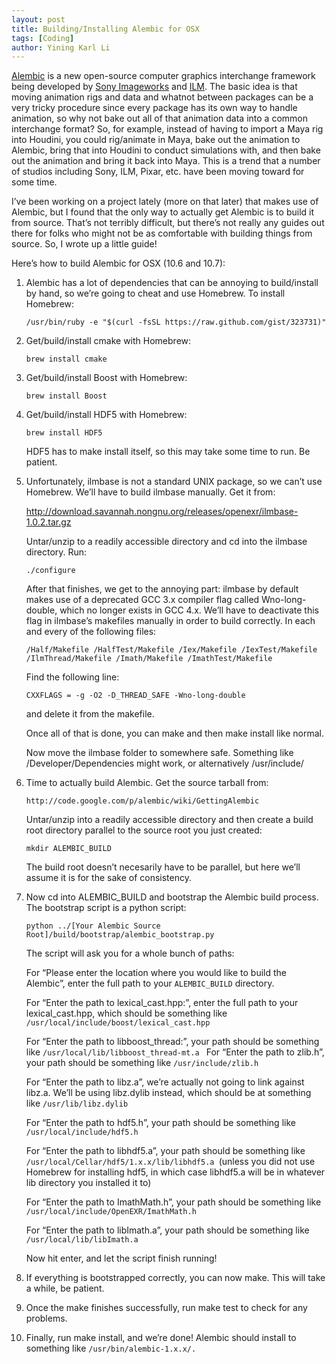 ```yaml
---
layout: post
title: Building/Installing Alembic for OSX
tags: [Coding]
author: Yining Karl Li
---
```


[Alembic](http://www.alembic.io/) is a new open-source computer graphics interchange framework being developed by [Sony Imageworks](http://opensource.imageworks.com/) and [ILM](http://www.ilm.com/). The basic idea is that moving animation rigs and data and whatnot between packages can be a very tricky procedure since every package has its own way to handle animation, so why not bake out all of that animation data into a common interchange format? So, for example, instead of having to import a Maya rig into Houdini, you could rig/animate in Maya, bake out the animation to Alembic, bring that into Houdini to conduct simulations with, and then bake out the animation and bring it back into Maya. This is a trend that a number of studios including Sony, ILM, Pixar, etc. have been moving toward for some time.

I’ve been working on a project lately (more on that later) that makes use of Alembic, but I found that the only way to actually get Alembic is to build it from source. That’s not terribly difficult, but there’s not really any guides out there for folks who might not be as comfortable with building things from source. So, I wrote up a little guide!

Here’s how to build Alembic for OSX (10.6 and 10.7):

1. Alembic has a lot of dependencies that can be annoying to build/install by hand, so we’re going to cheat and use Homebrew. To install Homebrew:

  	`/usr/bin/ruby -e "$(curl -fsSL https://raw.github.com/gist/323731)"`

2. Get/build/install cmake with Homebrew:

  	`brew install cmake`

3. Get/build/install Boost with Homebrew:

  	`brew install Boost`

4. Get/build/install HDF5 with Homebrew:

  	`brew install HDF5`
  
  	HDF5 has to make install itself, so this may take some time to run. Be patient.

5. Unfortunately, ilmbase is not a standard UNIX package, so we can’t use Homebrew. We’ll have to build ilmbase manually. Get it from:

  	http://download.savannah.nongnu.org/releases/openexr/ilmbase-1.0.2.tar.gz
  
  	Untar/unzip to a readily accessible directory and cd into the ilmbase directory. Run:

  	`./configure`
  
  	After that finishes, we get to the annoying part: ilmbase by default makes use of a deprecated GCC 3.x compiler flag called Wno-long-double, which no longer exists in GCC 4.x. We’ll have to deactivate this flag in ilmbase’s makefiles manually in order to build correctly. In each and every of the following files:
  
	`/Half/Makefile
	/HalfTest/Makefile
	/Iex/Makefile
	/IexTest/Makefile
	/IlmThread/Makefile
	/Imath/Makefile
	/ImathTest/Makefile`
  
  	Find the following line:
  
  	`CXXFLAGS = -g -O2 -D_THREAD_SAFE -Wno-long-double`
  
  	and delete it from the makefile.
  
  	Once all of that is done, you can make and then make install like normal.
  
  	Now move the ilmbase folder to somewhere safe. Something like /Developer/Dependencies might work, or alternatively /usr/include/

6. Time to actually build Alembic. Get the source tarball from:

	`http://code.google.com/p/alembic/wiki/GettingAlembic`

	Untar/unzip into a readily accessible directory and then create a build root directory parallel to the source root you just created:

	`mkdir ALEMBIC_BUILD`

	The build root doesn’t necesarily have to be parallel, but here we’ll assume it is for the sake of consistency.

7. Now cd into ALEMBIC_BUILD and bootstrap the Alembic build process. The bootstrap script is a python script:

	`python ../[Your Alembic Source Root]/build/bootstrap/alembic_bootstrap.py`

	The script will ask you for a whole bunch of paths:

	For “Please enter the location where you would like to build the Alembic”, enter the full path to your `ALEMBIC_BUILD` directory.

	For “Enter the path to lexical_cast.hpp:”, enter the full path to your lexical_cast.hpp, which should be something like `/usr/local/include/boost/lexical_cast.hpp`

	For “Enter the path to libboost_thread:”, your path should be something like `/usr/local/lib/libboost_thread-mt.a
	`
	For “Enter the path to zlib.h”, your path should be something like `/usr/include/zlib.h`

	For “Enter the path to libz.a”, we’re actually not going to link against libz.a. We’ll be using libz.dylib instead, which should be at something like `/usr/lib/libz.dylib`

	For “Enter the path to hdf5.h”, your path should be something like `/usr/local/include/hdf5.h`

	For “Enter the path to libhdf5.a”, your path should be something like `/usr/local/Cellar/hdf5/1.x.x/lib/libhdf5.a `(unless you did not use Homebrew for installing hdf5, in which case libhdf5.a will be in whatever lib directory you installed it to)

	For “Enter the path to ImathMath.h”, your path should be something like `/usr/local/include/OpenEXR/ImathMath.h`

	For “Enter the path to libImath.a”, your path should be something like `/usr/local/lib/libImath.a`

	Now hit enter, and let the script finish running!

8. If everything is bootstrapped correctly, you can now make. This will take a while, be patient.

9. Once the make finishes successfully, run make test to check for any problems.

10. Finally, run make install, and we’re done! Alembic should install to something like `/usr/bin/alembic-1.x.x/.`
